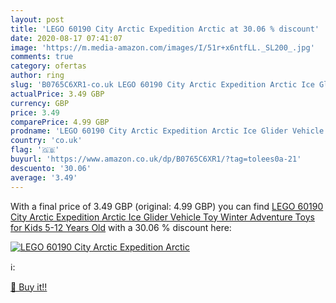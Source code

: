 ```yaml
---
layout: post
title: 'LEGO 60190 City Arctic Expedition Arctic at 30.06 % discount'
date: 2020-08-17 07:41:07
image: 'https://m.media-amazon.com/images/I/51r+x6ntfLL._SL200_.jpg'
comments: true
category: ofertas
author: ring
slug: 'B0765C6XR1-co.uk LEGO 60190 City Arctic Expedition Arctic Ice Glider Vehicle Toy  Winter Adventure Toys for Kids 5-12 Years Old'
actualPrice: 3.49 GBP
currency: GBP
price: 3.49
comparePrice: 4.99 GBP
prodname: 'LEGO 60190 City Arctic Expedition Arctic Ice Glider Vehicle Toy  Winter Adventure Toys for Kids 5-12 Years Old'
country: 'co.uk'
flag: '🇬🇧'
buyurl: 'https://www.amazon.co.uk/dp/B0765C6XR1/?tag=tolees0a-21'
descuento: '30.06'
average: '3.49'
---
```


With a final price of 3.49 GBP (original: 4.99 GBP) you can find [LEGO 60190 City Arctic Expedition Arctic Ice Glider Vehicle Toy  Winter Adventure Toys for Kids 5-12 Years Old](https://www.amazon.co.uk/dp/B0765C6XR1/?tag=tolees0a-21) with a  30.06 % discount here:

[![LEGO 60190 City Arctic Expedition Arctic](https://m.media-amazon.com/images/I/51r+x6ntfLL._SL200_.jpg)](https://www.amazon.co.uk/dp/B0765C6XR1/?tag=tolees0a-21)

ℹ️:


[🛒 Buy it!!](https://www.amazon.co.uk/dp/B0765C6XR1/?tag=tolees0a-21)
